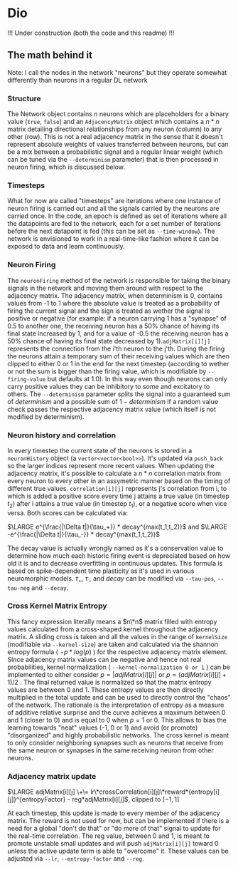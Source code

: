 # Dio

!!! Under construction (both the code and this readme) !!!

## The math behind it

Note: I call the nodes in the network "neurons" but they operate somewhat differently than neurons in a regular DL network
	
### Structure

The Network object contains $n$ neurons which are placeholders for a binary value (`true`, `false`) and an `AdjacencyMatrix` object which contains a $n*n$ matrix detailing directional relationships from any neuron (column) to any other (row). This is not a real adjacency matrix in the sense that it doesn't represent absolute weights of values transferred between neurons, but can be a mix between a probabilistic signal and a regular linear weight (which can be tuned via the `--determinism` parameter) that is then processed in neuron firing, which is discussed below.

### Timesteps

What for now are called "timesteps" are iterations where one instance of neuron firing is carried out and all the signals carried by the neurons are carried once. In the code, an epoch is defined as set of iterations where all the datapoints are fed to the network, each for a set number of iterations before the next datapoint is fed (this can be set as `--time-window`). The network is envisioned to work in a real-time-like fashion where it can be exposed to data and learn continuously.

### Neuron Firing

The `neuronFiring` method of the network is responsible for taking the binary signals in the network and moving them around with respect to the adjacency matrix. The adjacency matrix, when determinism is 0, contains values from -1 to 1 where the absolute value is treated as a probability of firing the current signal and the sign is treated as wether the signal is positive or negative (for example: if a neuron carrying 1 has a "synapse" of 0.5 to another one, the receiving neuron has a 50% chance of having its final state increased by 1, and for a value of -0.5 the receiving neuron has a 50% chance of having its final state decreased by 1).`adjMatrix[i][j]` represents the connection from the i'th neuron to the j'th. During the firing the neurons attain a temporary sum of their receiving values which are then clipped to either 0 or 1 in the end for the next timestep (according to wether or not the sum is bigger than the firing value, which is modifiable by `--firing-value` but defaults at 1.0). In this way even though neurons can only carry positive values they can be inhibitory to some and excitatory to others. The `--determinism` parameter splits the signal into a guaranteed sum of $determinism$ and a possible sum of $1 - determinism$ if a random value check passes the respective adjacency matrix value (which itself is not modified by determinism).

### Neuron history and correlation

In every timestep the current state of the neurons is stored in a `neuronHistory` object (a `vector<vector<bool>>`). It's updated via `push_back` so the larger indices represent more recent values. When updating the adjacency matrix, it's possible to calculate a $n*n$ correlation matrix from every neuron to every other in an assymetric manner based on the timing of different true values. `correlation[i][j]` represents j's correlation from i, to which is added a positive score every time j attains a true value (in timestep $t_2$) after i attains a true value (in timestep $t_1$), or a negative score when vice versa. Both scores can be calculated via:

$\LARGE e^{\frac{|\Delta t|}{\tau_+}} * decay^{max(t_1,t_2)}$ and $\LARGE -e^{\frac{|\Delta t|}{\tau_-}} * decay^{max(t_1,t_2)}$ 

The decay value is actually wrongly named as it's a conservation value to determine how much each historic firing event is depreciated based on how old it is and to decrease overfitting in continuous updates. This formula is based on spike-dependent time plasticity as it's used in various neuromorphic models. $\tau_+$, $\tau_-$ and $decay$ can be modified via `--tau-pos`, `--tau-neg` and `--decay`.

### Cross Kernel Matrix Entropy

This fancy expression literally means a $n\*n$ matrix filled with entropy values calculated from a cross-shaped kernel throughout the adjacency matrix. A sliding cross is taken and all the values in the range of `kernelSize` (modifiable via `--kernel-size`) are taken and calculated via the shannon entropy formula ( $-p*log(p)$ ) for the respective adjacency matrix element. Since adjacency matrix values can be negative and hence not real probabilities, kernel normalization ( `--kernel-normalization 0 or 1` ) can be implemented to either consider $p = |adjMatrix[i][j]|$ or $p = (adjMatrix[i][j] + 1)/2$ . The final returned value is normalized so that the matrix entropy values are between 0 and 1. These entropy values are then directly multiplied in the total update and can be used to directly control the "chaos" of the network. The rationale is the interpretation of entropy as a measure of additive relative surprise and the curve achieves a maximum between 0 and 1 (closer to 0) and is equal to 0 when $p = 1$ or 0. This allows to bias the learning towards "neat" values (-1, 0 or 1) and avoid (or promote) "disorganized" and highly probabilistic networks. The cross kernel is meant to only consider neighboring synapses such as neurons that receive from the same neuron or synapses in the same receiving neuron from other neurons.

### Adjacency matrix update

$\LARGE adjMatrix[i][j] \+\= lr\*crossCorrelation[i][j]\*reward*{entropy[i][j]}^{entropyFactor} - reg*adjMatrix[i][j]$, clipped to $[-1,1]$

At each timestep, this update is made to every member of the adjacency matrix. The reward is not used for now, but can be implemented if there is a need for a global "don't do that" or "do more of that" signal to update for the real-time correlation. The reg value, between 0 and 1, is meant to promote unstable small updates and will push `adjMatrix[i][j]` toward 0 unless the active update term is able to "overcome" it. These values can be adjusted via `--lr`, `--entropy-factor` and `--reg`.
